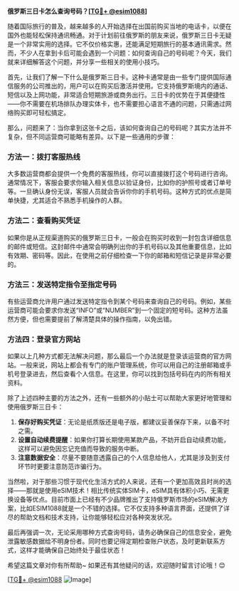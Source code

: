 **俄罗斯三日卡怎么查询号码？[[TG💪+ @esim1088](https://t.me/s/esim1088)]**

随着国际旅行的普及，越来越多的人开始选择在出国前购买当地的电话卡，以便在国外也能轻松保持通讯畅通。对于计划前往俄罗斯的朋友来说，俄罗斯三日卡无疑是一个非常实用的选择。它不仅价格实惠，还能满足短期旅行的基本通讯需求。然而，不少人在拿到卡后可能会遇到一个问题：如何查询自己的号码呢？今天，我们就来详细解答这个问题，并分享一些相关的使用小技巧。

首先，让我们了解一下什么是俄罗斯三日卡。这种卡通常是由一些专门提供国际通信服务的公司推出的，用户可以在购买后激活并使用。它支持俄罗斯境内的通话、短信以及上网功能，非常适合短期旅游或商务出行。三日卡的优势在于其便捷性——你不需要在机场排队办理实体卡，也不需要担心语言不通的问题，只需通过网络购买即可轻松搞定。

那么，问题来了：当你拿到这张卡之后，该如何查询自己的号码呢？其实方法并不复杂，但不同运营商可能略有差异。以下是一些通用的步骤：

### 方法一：拨打客服热线
大多数运营商都会提供一个免费的客服热线，你可以直接拨打这个号码进行咨询。通常情况下，客服会要求你输入相关信息以验证身份，比如你的护照号或者订单号等。一旦确认身份无误，客服人员就会告诉你你的手机号码。这种方式的优点是简单快捷，尤其适合不熟悉手机操作的人群。

### 方法二：查看购买凭证
如果你是从正规渠道购买的俄罗斯三日卡，一般会在购买时收到一封包含详细信息的邮件或短信。这封邮件中通常会明确列出你的手机号码以及其他重要信息，比如有效期、密码等。因此，在使用之前仔细检查一下你的邮箱和短信记录是非常必要的。

### 方法三：发送特定指令至指定号码
有些运营商允许用户通过发送特定指令到某个号码来查询自己的号码。例如，某些运营商可能会要求你发送“INFO”或“NUMBER”到一个固定的短号码。这种方法虽然方便，但也需要提前了解清楚具体的操作指南，以免出错。

### 方法四：登录官方网站
如果以上几种方式都无法解决问题，那么最后一个办法就是登录该运营商的官方网站。一般来说，网站上都会有专门的账户管理系统，你可以用自己的注册邮箱或手机号登录进去，然后查看个人信息。在这里，你可以找到包括号码在内的所有相关资料。

除了上述四种主要的方法之外，还有一些额外的小贴士可以帮助大家更好地管理和使用俄罗斯三日卡：

1. **保存好购买凭证**：无论是纸质版还是电子版，都建议妥善保存下来，以备不时之需。
2. **设置自动续费提醒**：如果你打算长期使用某款产品，不妨开启自动续费功能，这样可以避免因忘记充值而导致的服务中断。
3. **注意数据安全**：尽量不要随意透露自己的个人信息给他人，尤其是涉及到支付环节时更要注意防范诈骗行为。

当然啦，对于那些习惯于现代化生活方式的人来说，还有一个更加高效且时尚的选择——那就是使用eSIM技术！相比传统实体SIM卡，eSIM具有体积小巧、无需更换设备等优点。目前市面上已经有不少品牌推出了支持俄罗斯市场的eSIM解决方案，比如ESIM1088就是一个不错的选择。它不仅支持多种语言界面，还提供了详尽的帮助文档和技术支持，让你能够轻松应对各种突发状况。

最后再强调一次，无论采用哪种方式查询号码，请务必确保自己的信息安全，避免泄露敏感数据给不明身份者。同时也要记得定期检查账户状态，及时更新联系方式，这样才能确保自己始终处于最佳状态！

希望这篇文章对你有所帮助~ 如果还有其他疑问的话，欢迎随时留言讨论哦！😊

[[TG💪+ @esim1088](https://t.me/s/esim1088) ![Image](https://i.postimg.cc/4NQfJmqS/Snipaste-2025-05-13-00-14-12.png)]